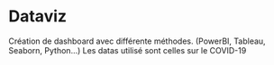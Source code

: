 # Dataviz

Création de dashboard avec différente méthodes. (PowerBI, Tableau, Seaborn, Python...)
Les datas utilisé sont celles sur le COVID-19 